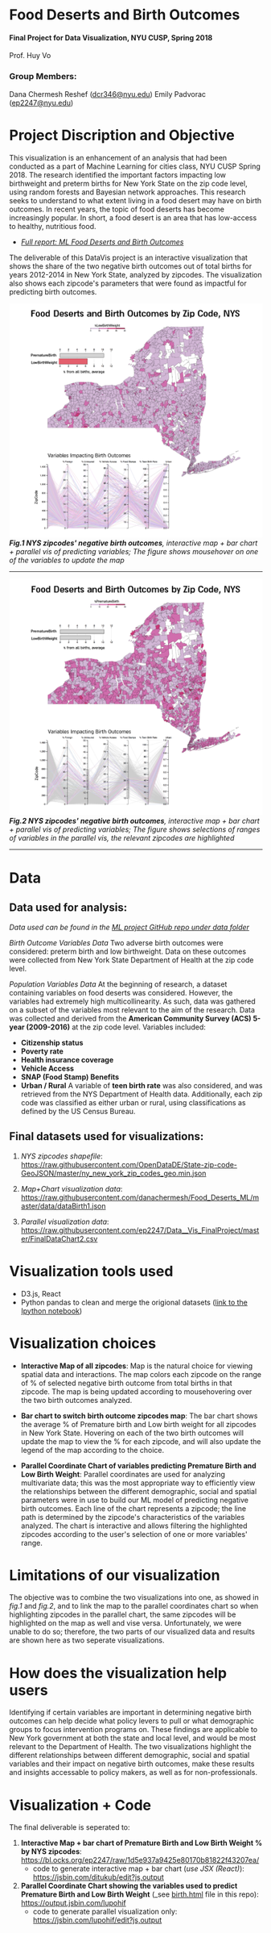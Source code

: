 # Food Deserts and Birth Outcomes
#### Final Project for Data Visualization, NYU CUSP, Spring 2018
Prof. Huy Vo

### Group Members:
Dana Chermesh Reshef (dcr346@nyu.edu)
Emily Padvorac (ep2247@nyu.edu)

# Project Discription and Objective
This visualization is an enhancement of an analysis that had been conducted as a part of Machine Learning for cities class, NYU CUSP Spring 2018. The research identified the important factors impacting low birthweight and preterm births for New York State on the zip code level, using random forests and Bayesian network approaches. This research seeks to understand to what extent living in a food desert may have on birth outcomes. In recent years, the topic of food deserts has become increasingly popular. In short, a food desert is an area that has low-access to healthy, nutritious food.

- _[Full report: ML Food Deserts and Birth Outcomes](https://github.com/danachermesh/Food_Deserts_ML/blob/master/FoodDesertBirthOutcomes_FinalPaper.pdf)_

The deliverable of this DataVis project is an interactive visualization that shows the share of the two negative birth outcomes out of total births for years 2012-2014 in New York State, analyzed by zipcodes. The visualization also shows each zipcode's parameters that were found as impactful for predicting birth outcomes.

![byBirth1.png](byBirth1.png) 
_**Fig.1 NYS zipcodes' negative birth outcomes**, interactive map + bar chart + parallel vis of predicting variables; The figure shows mousehover on one of the variables to update the map_

---

![byBirth2.png](byBirth2.png) 
_**Fig.2 NYS zipcodes' negative birth outcomes**, interactive map + bar chart + parallel vis of predicting variables; The figure shows selections of ranges of variables in the parallel vis, the relevant zipcodes are highlighted_

----

# Data
## Data used for analysis:
_Data used can be found in the [ML project GitHub repo under data folder](https://github.com/danachermesh/Food_Deserts_ML/tree/master/data)_

_Birth Outcome Variables Data_
Two adverse birth outcomes were considered: preterm birth and low birthweight. Data on these outcomes were collected from New York State Department of Health at the zip code level.

_Population Variables Data_
At the beginning of research, a dataset containing variables on food deserts was considered. However, the variables had extremely high multicollinearity. As such, data was gathered on a subset of the variables most relevant to the aim of the research. Data was collected and derived from the **American Community Survey (ACS) 5-year (2009-2016)** at the zip code level. Variables included: 
  - **Citizenship status** 
  - **Poverty rate** 
  - **Health insurance coverage** 
  - **Vehicle Access**
  - **SNAP (Food Stamp) Benefits**
  - **Urban / Rural**
A variable of **teen birth rate** was also considered, and was retrieved from the NYS Department of Health data. Additionally, each zip code was classified as either urban or rural, using classifications as defined by the US Census Bureau.

## Final datasets used for visualizations:

1. _NYS zipcodes shapefile_: 
https://raw.githubusercontent.com/OpenDataDE/State-zip-code-GeoJSON/master/ny_new_york_zip_codes_geo.min.json 

2. _Map+Chart visualization data_: https://raw.githubusercontent.com/danachermesh/Food_Deserts_ML/master/data/dataBirth1.json

3. _Parallel visualization data_: https://raw.githubusercontent.com/ep2247/Data__Vis_FinalProject/master/FinalDataChart2.csv

# Visualization tools used
- D3.js, React
- Python pandas to clean and merge the origional datasets ([link to the Ipython notebook](https://github.com/danachermesh/Food_Deserts_ML/blob/master/FoodDeserts.BirthOutcomes_ML_analysis.ipynb))

# Visualization choices
- **Interactive Map of all zipcodes**: Map is the natural choice for viewing spatial data and interactions. The map colors each zipcode on the range of % of selected negative birth outcome from total births in that zipcode. The map is being updated according to mousehovering over the two birth outcomes analyzed. 

- **Bar chart to switch birth outcome zipcodes map**: The bar chart shows the average % of Premature birth and Low birth weight for all zipcodes in New York State. Hovering on each of the two birth outcomes will update the map to view the % for each zipcode, and will also update the legend of the map according to the choice.

- **Parallel Coordinate Chart of variables predicting Premature Birth and Low Birth Weight**: Parallel coordinates are used for analyzing multivariate data; this was the most appropriate way to efficiently view the relationships between the different demographic, social and spatial parameters were in use to build our ML model of predicting negative birth outcomes. Each line of the chart represents a zipcode; the line path is determined by the zipcode's characteristics of the variables analyzed. The chart is interactive and allows filtering the highlighted zipcodes according to the user's selection of one or more variables' range.

# Limitations of our visualization
The objective was to combine the two visualizations into one, as showed in _fig.1_ and _fig.2_, and to link the map to the parallel coordinates chart so when highlighting zipcodes in the parallel chart, the same zipcodes will be highlighted on the map as well and vise versa. Unfortunately, we were unable to do so; therefore, the two parts of our visualized data and results are shown here as two seperate visualizations. 

# How does the visualization help users
Identifying if certain variables are important in determining negative birth outcomes can help decide what policy levers to pull or what demographic groups to focus intervention programs on. These findings are applicable to New York government at both the state and local level, and would be most relevant to the Department of Health. The two visualizations highlight the different relationships between different demographic, social and spatial variables and their impact on negative birth outcomes, make these results and insights accessable to policy makers, as well as for non-professionals.

# Visualization + Code
The final deliverable is seperated to:

1. **Interactive Map + bar chart of Premature Birth and Low Birth Weight % by NYS zipcodes**: https://bl.ocks.org/ep2247/raw/1d5e937a9425e80170b81822f43207ea/
    - code to generate interactive map + bar chart (_use JSX (React)_): https://jsbin.com/ditukub/edit?js,output
2. **Parallel Coordinate Chart showing the variables used to predict Premature Birth and Low Birth Weight** (_see [birth.html](https://github.com/ep2247/Data__Vis_FinalProject/blob/master/birth.html) file in this repo): https://output.jsbin.com/lupohif
    - code to generate parallel visualization only: https://jsbin.com/lupohif/edit?js,output



